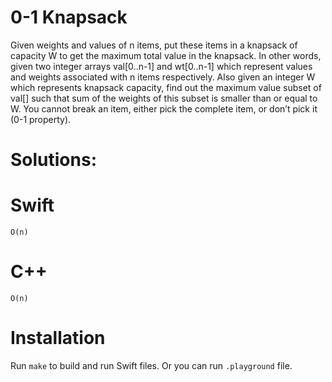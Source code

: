 # 0-1 Knapsack
Given weights and values of n items, put these items in a knapsack of capacity W to get the maximum total value in the knapsack. In other words, given two integer arrays val[0..n-1] and wt[0..n-1] which represent values and weights associated with n items respectively. Also given an integer W which represents knapsack capacity, find out the maximum value subset of val[] such that sum of the weights of this subset is smaller than or equal to W. You cannot break an item, either pick the complete item, or don’t pick it (0-1 property).

# Solutions:

# Swift
```
O(n)
```

# C++
```
O(n)
```

# Installation
Run `make` to build and run Swift files. Or you can run `.playground` file.
